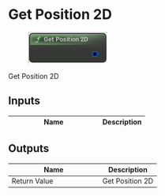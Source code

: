 # Get Position 2D

<div align="left" data-full-width="false">

<figure><img src="Get_Position_2D.png" alt=""><figcaption></figcaption></figure>

</div>

Get Position 2D

## Inputs

<table>
<thead><tr><th width="170">Name</th><th>Description</th></tr></thead>
<tbody>
</tbody>
</table>

## Outputs

<table>
<thead><tr><th width="170">Name</th><th>Description</th></tr></thead>
<tbody>
<tr><td>Return Value</td><td>Get Position 2D</td></tr>
</tbody>
</table>
